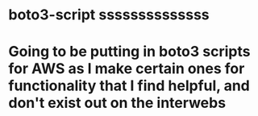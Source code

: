 # boto3-script ssssssssssssss
# Going to be putting in boto3 scripts for AWS as I make certain ones for functionality that I find helpful, and don't exist out on the interwebs


